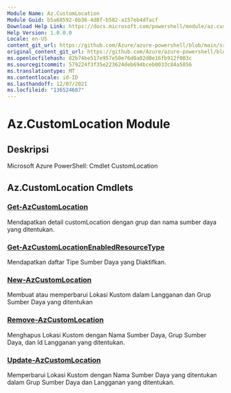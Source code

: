 ```yaml
---
Module Name: Az.CustomLocation
Module Guid: b5a68592-6b36-4d8f-b582-a157eb4dfacf
Download Help Link: https://docs.microsoft.com/powershell/module/az.customlocation
Help Version: 1.0.0.0
Locale: en-US
content_git_url: https://github.com/Azure/azure-powershell/blob/main/src/CustomLocation/help/Az.CustomLocation.md
original_content_git_url: https://github.com/Azure/azure-powershell/blob/main/src/CustomLocation/help/Az.CustomLocation.md
ms.openlocfilehash: 82b74be517e957e50e76d0a02d0e16fb912f003c
ms.sourcegitcommit: 579224f3f35e223624deb694bceb0033c84a5856
ms.translationtype: MT
ms.contentlocale: id-ID
ms.lasthandoff: 12/07/2021
ms.locfileid: "136524687"
---
```

# Az.CustomLocation Module
## Deskripsi
Microsoft Azure PowerShell: Cmdlet CustomLocation

## Az.CustomLocation Cmdlets
### [Get-AzCustomLocation](Get-AzCustomLocation.md)
Mendapatkan detail customLocation dengan grup dan nama sumber daya yang ditentukan.

### [Get-AzCustomLocationEnabledResourceType](Get-AzCustomLocationEnabledResourceType.md)
Mendapatkan daftar Tipe Sumber Daya yang Diaktifkan.

### [New-AzCustomLocation](New-AzCustomLocation.md)
Membuat atau memperbarui Lokasi Kustom dalam Langganan dan Grup Sumber Daya yang ditentukan

### [Remove-AzCustomLocation](Remove-AzCustomLocation.md)
Menghapus Lokasi Kustom dengan Nama Sumber Daya, Grup Sumber Daya, dan Id Langganan yang ditentukan.

### [Update-AzCustomLocation](Update-AzCustomLocation.md)
Memperbarui Lokasi Kustom dengan Nama Sumber Daya yang ditentukan dalam Grup Sumber Daya dan Langganan yang ditentukan.

